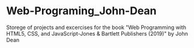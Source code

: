 # Web-Programing_John-Dean
Storege of projects and excercises for the book "Web Programming with HTML5, CSS, and JavaScript-Jones &amp; Bartlett Publishers (2019)" by John Dean
